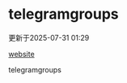# telegramgroups
更新于2025-07-31 01:29

[website](https://allgroups.github.io/telegramgroups/)

telegramgroups
